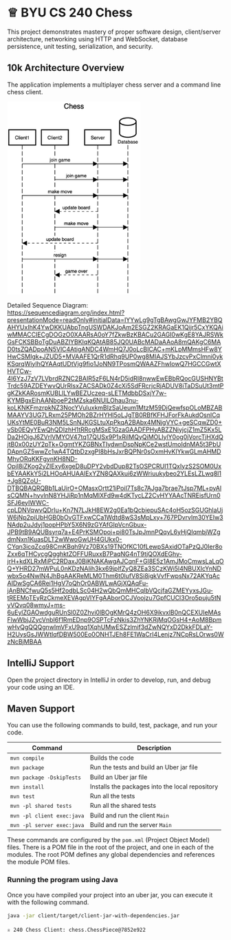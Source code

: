 # ♕ BYU CS 240 Chess

This project demonstrates mastery of proper software design, client/server architecture, networking using HTTP and WebSocket, database persistence, unit testing, serialization, and security.

## 10k Architecture Overview

The application implements a multiplayer chess server and a command line chess client.

[![Sequence Diagram](10k-architecture.png)](https://sequencediagram.org/index.html#initialData=C4S2BsFMAIGEAtIGckCh0AcCGAnUBjEbAO2DnBElIEZVs8RCSzYKrgAmO3AorU6AGVIOAG4jUAEyzAsAIyxIYAERnzFkdKgrFIuaKlaUa0ALQA+ISPE4AXNABWAexDFoAcywBbTcLEizS1VZBSVbbVc9HGgnADNYiN19QzZSDkCrfztHFzdPH1Q-Gwzg9TDEqJj4iuSjdmoMopF7LywAaxgvJ3FC6wCLaFLQyHCdSriEseSm6NMBurT7AFcMaWAYOSdcSRTjTka+7NaO6C6emZK1YdHI-Qma6N6ss3nU4Gpl1ZkNrZwdhfeByy9hwyBA7mIT2KAyGGhuSWi9wuc0sAI49nyMG6ElQQA)

Detailed Sequence Diagram:<br>
https://sequencediagram.org/index.html?presentationMode=readOnly#initialData=IYYwLg9gTgBAwgGwJYFMB2YBQAHYUxIhK4YwDKKUAbpTngUSWDAKJoAm2ESGZ2KRAGaEK1Qijr5CxYKQAiwMMACCIECgDOGzO0XAARsA0oY7fZkwBzKBACu2GAGI0wKgE8YAJRSWkGsFCKSBBoTgDuABZIYBKIqKQAtAB85JQ0UABcMADaAAoA8mQAKgC6MAD0tsZQADpoAN5VlC4AtigANDC4WmHQ7J0oLcBICAC+mKLpMMmsHFw8YHwCSMIgk+JZUD5+MVAAFE1QrR1dRhq9UP0wg8MIAJSYbJzcvPxCImni0ykKSqrqWiylhQYAAqtUDtVjg9fio1JoNN9TPosmQWAAZFhwIowQ7HGCCGwtXHVTCw-4I6YzJ7zV7LVbrdRZNC2BAIR5zF6LN4rD5idRI8nwwEwEBbRQocGUSHNYBtTrdc59AZDEYwvQUrRIsxZACSADk0Z4cXi5SdFRcrjcRjADUV8iTaDSuUt3mtPgKZkKARosmKUBLlLYwBEZUczeq-sLETMdbbDSxjY7w-KYMBgxEihAANboeP2tMZska6NUlLOhau3nu-koLKNKFmzrpkNZ3NocYVuluxkmBIzSaUeum1MtzM59DjQewfspOLoMBZABMAAYV3UG7LRxm25PMOh2BZrHYHI5oLJgTB0RBfKFHJForFkAukdOsnlCqUKsYtME0BuR3NM5LSnNJKGSLtuXpPkqA2BAbx4MNjgVYC+geSCqwZD0+ySb0EQyYEwQhQDIzhH1tRRcgMSxE1GzaGAADFPHyABZZNiyjcjZ1mZ5Kx5LDa2HOigJ6ZVrlVMYOV47tq17QUSx9P1xRiIMQyQiMOLIylY0og0jVorcTjHXdQjtB0x00zUY2pTk+OgmtYKZGBNxTIydwnDspNpKCe2wstUmoIdnMA5t3PbUDApnGZ5wwZc1wA4TQtbDzxgPI8bHsJxrBQPNr0sOxmHvKIYkwGLmAHMDMhyORqKKFgynKH8ND-OpjI8iZKog2yZIExy6xgeD8uDPY2vbdDup82TsOSPCRUI1TQxIyzS2SOM0UxbEYAAKkY5i2LHOoAHUAAlExYZN8QAXkui6zWWriuukybeo2YLEsLZLwq8l1+Jg8QZoU-DTBQBAQRQBb1LaUirO+OMasxOrtt21iPoiI7Ts8c7AJga7brae7tJsp7ML+pyAlsCQMN+hyvlnN8YHJiRp1nMqMlXFd9w4dKTycLZ2CvHYYAAcTNREisfUrn0SFJ6eyIWWC-cpLDNVqwvQDrIu+Kn7N7LJkH8EW2g0Ea1bQcbiepuSAc4oH5ozSGUGhlaUjW6jNp2piUbHGB0bOvGTFxwCCa1Wdtd8wS3sMpLxy+767PDvrvlm30YEIw3NAdp2uJdyj1popHPbY5X6N9zGYAfGIpVcnGbux-JPB9tB9AQUBsyrq7a+E4PrKSMOpoj+pi80TsJpJmnPQqyL6yHjQIqmbjWZgdmNxn1KuasDLT2wWwoGwUH4GUkx0-CYqn3icqZcq98CmKBqh9Vz70BXs19TNOfKC10fLewpSAxidOTaPzQJ0Ier8oZxx6qTHCycgQgghktZOFFURuxxB7PaqNG4nT9tjQOXdEGhy-jrH+kdXLRxMiPC2RDaxJ0BiKNAKAwgAJCqnF+Gl8E5z1AmJMoCmwsLaLqOQ+YHRD27mWPuL0nKDzNAIih3kx69jplfZyQ8ZEa3SCzKWi5l4NBUXIcYnNDwbx5o4NwIN4JhBgAAKReMLM0Thm6t0lufV8Si8igkVvfFwpsNx72AKYqAcAIDwSgCA6Rei1HgV7oQhOr0ABWLwAGjXQAqFu-jAnBNCfwuQ5s5Hf2odbLSc04H2wQbQmMHCqIbVQcjfaGZMEYyxsJGu-tREEMoTEyRzCkmeXEVAgpVlYFgAAborOCJVoojzu7GpfCUCl3Oro5puju5tNyVQvq08wmyJ+ms-6uEylZGAOwdguRUnSl0Z0Zhvi0lBOgKMrQ4zOH6X9ikvxlB0nQCEXUIeMAsFlwWbjJZycVnbI6f1RmEDnp9OSPTcFzNkis3ZhYNKRjMqOGsH4+AoM8BpmwHvQgQQQgnwlmVFxU9qq1XqhUMwESZzlmif3dZwNQYxD2DkkFDLaY-H2UysGsJWWtIqfDBW500Eo0ONHTJEh8FE1WaCrI4Lenjz7NCpRsLOrws0WzNcBjMBAA

## IntelliJ Support

Open the project directory in IntelliJ in order to develop, run, and debug your code using an IDE.

## Maven Support

You can use the following commands to build, test, package, and run your code.

| Command                    | Description                                     |
| -------------------------- | ----------------------------------------------- |
| `mvn compile`              | Builds the code                                 |
| `mvn package`              | Run the tests and build an Uber jar file        |
| `mvn package -DskipTests`  | Build an Uber jar file                          |
| `mvn install`              | Installs the packages into the local repository |
| `mvn test`                 | Run all the tests                               |
| `mvn -pl shared tests`     | Run all the shared tests                        |
| `mvn -pl client exec:java` | Build and run the client `Main`                 |
| `mvn -pl server exec:java` | Build and run the server `Main`                 |

These commands are configured by the `pom.xml` (Project Object Model) files. There is a POM file in the root of the project, and one in each of the modules. The root POM defines any global dependencies and references the module POM files.

### Running the program using Java

Once you have compiled your project into an uber jar, you can execute it with the following command.

```sh
java -jar client/target/client-jar-with-dependencies.jar

♕ 240 Chess Client: chess.ChessPiece@7852e922
```
